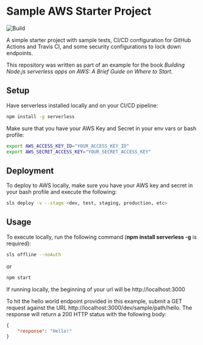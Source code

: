 # Sample AWS Starter Project
![Build](https://github.com/EdyVision/sample-aws-starter-project/workflows/Test%20and%20Deploy%20to%20Staging/badge.svg)

A simple starter project with sample tests, CI/CD configuration for GitHub Actions and Travis CI, and some security configurations to lock down endpoints.

This repository was written as part of an example for the book <em>Building Node.js serverless apps on AWS: A Brief Guide on Where to Start</em>.

## Setup
Have serverless installed locally and on your CI/CD pipeline:

```sh
npm install -g serverless
```

Make sure that you have your AWS Key and Secret in your env vars or bash profile:

```bash
export AWS_ACCESS_KEY_ID="YOUR_ACCESS_KEY_ID"
export AWS_SECRET_ACCESS_KEY="YOUR_SECRET_ACCESS_KEY"
```


## Deployment
To deploy to AWS locally, make sure you have your AWS key and secret in your bash profile and execute the following:

```sh
sls deploy -v --stage <dev, test, staging, production, etc>
```

## Usage

To execute locally, run the following command (<strong>npm install serverless -g</strong> is required):

```sh
sls offline --noAuth
```

or

```sh
npm start
```

If running locally, the beginning of your url will be http://localhost:3000

To hit the hello world endpoint provided in this example, submit a GET request against the URL http://localhost:3000/dev/sample/path/hello. The response will return a 200 HTTP status with the following body:

```json
{
    "response": "Hello!"
}
```
